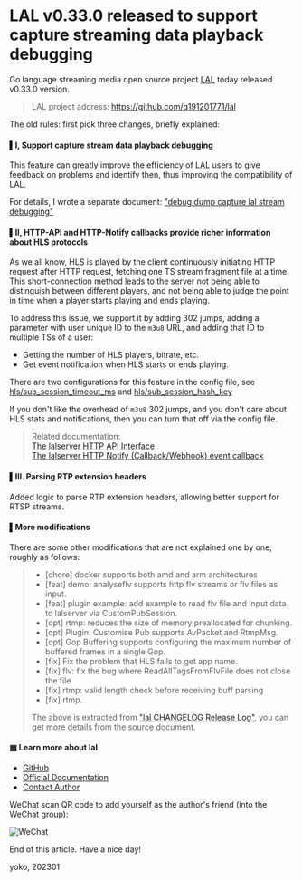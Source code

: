 # LAL v0.33.0 released to support capture streaming data playback debugging

Go language streaming media open source project [LAL](https://github.com/q191201771/lal) today released v0.33.0 version.

> LAL project address: https://github.com/q191201771/lal

The old rules: first pick three changes, briefly explained:

#### ▌I, Support capture stream data playback debugging

This feature can greatly improve the efficiency of LAL users to give feedback on problems and identify then, thus improving the compatibility of LAL.

For details, I wrote a separate document: ["debug dump capture lal stream debugging"](https://pengrl.com/lal/#/debug_dump)

#### ▌II, HTTP-API and HTTP-Notify callbacks provide richer information about HLS protocols

As we all know, HLS is played by the client continuously initiating HTTP request after HTTP request, fetching one TS stream fragment file at a time.  
This short-connection method leads to the server not being able to distinguish between different players, and not being able to judge the point in time when a player starts playing and ends playing.

To address this issue, we support it by adding 302 jumps, adding a parameter with user unique ID to the `m3u8` URL, and adding that ID to multiple TSs of a user:

- Getting the number of HLS players, bitrate, etc.
- Get event notification when HLS starts or ends playing.

There are two configurations for this feature in the config file, see [hls/sub_session_timeout_ms](ConfigBrief.md#-hlssub_session_timeout_ms) and [hls/sub_session_hash_key](ConfigBrief.md#-hlssub_session_hash_key)

If you don't like the overhead of `m3u8` 302 jumps, and you don't care about HLS stats and notifications, then you can turn that off via the config file.

> Related documentation:  
> [The lalserver HTTP API Interface](HTTPAPI.md)  
> [The lalserver HTTP Notify (Callback/Webhook) event callback](HTTPNotify.md)

#### ▌III. Parsing RTP extension headers

Added logic to parse RTP extension headers, allowing better support for RTSP streams.

#### ▌More modifications

There are some other modifications that are not explained one by one, roughly as follows:

> - [chore] docker supports both amd and arm architectures
> - [feat] demo: analyseflv supports http flv streams or flv files as input.
> - [feat] plugin example: add example to read flv file and input data to lalserver via CustomPubSession.
> - [opt] rtmp: reduces the size of memory preallocated for chunking.
> - [opt] Plugin: Customise Pub supports AvPacket and RtmpMsg.
> - [opt] Gop Buffering supports configuring the maximum number of buffered frames in a single Gop.
> - [fix] Fix the problem that HLS fails to get app name.
> - [fix] flv: fix the bug where ReadAllTagsFromFlvFile does not close the file
> - [fix] rtmp: valid length check before receiving buff parsing
> - [fix] rtmp.
>
> The above is extracted from ["lal CHANGELOG Release Log"](../CHANGELOG), you can get more details from the source document.

#### ▦ Learn more about lal

- [GitHub](https://github.com/q191201771/lal)
- [Official Documentation](https://pengrl.com/lal)
- [Contact Author](https://pengrl.com/lal/#/Author)

WeChat scan QR code to add yourself as the author's friend (into the WeChat group):

![WeChat](https://pengrl.com/images/yoko_vx.jpeg?date=2304)

End of this article. Have a nice day!

yoko, 202301
